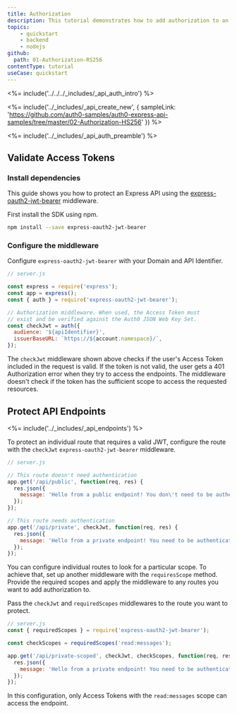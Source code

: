 ```yaml
---
title: Authorization
description: This tutorial demonstrates how to add authorization to an Express.js API.
topics:
    - quickstart
    - backend
    - nodejs
github:
  path: 01-Authorization-RS256
contentType: tutorial
useCase: quickstart
---
```


<%= include('../../../_includes/_api_auth_intro') %>

<%= include('../_includes/_api_create_new', { sampleLink: 'https://github.com/auth0-samples/auth0-express-api-samples/tree/master/02-Authorization-HS256' }) %>

<%= include('../_includes/_api_auth_preamble') %>

## Validate Access Tokens

### Install dependencies

This guide shows you how to protect an Express API using the <a href="https://github.com/auth0/node-oauth2-jwt-bearer/tree/main/packages/express-oauth2-jwt-bearer" target="_blank">express-oauth2-jwt-bearer</a> middleware. 

First install the SDK using npm.

```bash
npm install --save express-oauth2-jwt-bearer
```
### Configure the middleware

Configure `express-oauth2-jwt-bearer` with your Domain and API Identifier.

```js
// server.js

const express = require('express');
const app = express();
const { auth } = require('express-oauth2-jwt-bearer');

// Authorization middleware. When used, the Access Token must
// exist and be verified against the Auth0 JSON Web Key Set.
const checkJwt = auth({
  audience: '${apiIdentifier}',
  issuerBaseURL: `https://${account.namespace}/`,
});
```

The `checkJwt` middleware shown above checks if the user's Access Token included in the request is valid. If the token is not valid, the user gets a 401 Authorization error when they try to access the endpoints. The middleware doesn't check if the token has the sufficient scope to access the requested resources.

## Protect API Endpoints

<%= include('../_includes/_api_endpoints') %>

To protect an individual route that requires a valid JWT, configure the route with the `checkJwt` `express-oauth2-jwt-bearer` middleware.

```js
// server.js

// This route doesn't need authentication
app.get('/api/public', function(req, res) {
  res.json({
    message: 'Hello from a public endpoint! You don\'t need to be authenticated to see this.'
  });
});

// This route needs authentication
app.get('/api/private', checkJwt, function(req, res) {
  res.json({
    message: 'Hello from a private endpoint! You need to be authenticated to see this.'
  });
});
```

You can configure individual routes to look for a particular scope. To achieve that, set up another middleware with the `requiresScope` method. Provide the required scopes and apply the middleware to any routes you want to add authorization to. 

Pass the `checkJwt` and `requiredScopes` middlewares to the route you want to protect.

```js
// server.js
const { requiredScopes } = require('express-oauth2-jwt-bearer');

const checkScopes = requiredScopes('read:messages');

app.get('/api/private-scoped', checkJwt, checkScopes, function(req, res) {
  res.json({
    message: 'Hello from a private endpoint! You need to be authenticated and have a scope of read:messages to see this.'
  });
});
```

In this configuration, only Access Tokens with the `read:messages` scope can access the endpoint.
